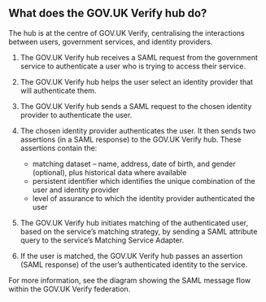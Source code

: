 ## What does the GOV.UK Verify hub do?


The hub is at the centre of GOV.UK Verify, centralising the interactions between users, government services, and identity providers.


1. The GOV.UK Verify hub receives a SAML request from the government service to authenticate a user who is trying to access their service.
1. The GOV.UK Verify hub helps the user select an identity provider that will authenticate them.
1. The GOV.UK Verify hub sends a SAML request to the chosen identity provider to authenticate the user.
1. The chosen identity provider authenticates the user. It then sends two assertions (in a SAML response) to the GOV.UK Verify hub. These assertions contain the:
   * matching dataset – name, address, date of birth, and gender (optional), plus historical data where available
   * persistent identifier which identifies the unique combination of the user and identity provider
   * level of assurance to which the identity provider authenticated the user
   
1. The GOV.UK Verify hub initiates matching of the authenticated user, based on the service’s matching strategy, by sending a SAML attribute query to the service’s Matching Service Adapter.
1. If the user is matched, the GOV.UK Verify hub passes an assertion (SAML response) of the user’s authenticated identity to the service.

For more information, see the diagram showing the SAML message flow within the GOV.UK Verify federation.

